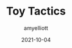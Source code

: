 ﻿---
layout: game
title:  "Toy Tactics"
type: "Game Development Blog"
color: "background-color: seagreen"
summary: "Toy Tactics is a tactics game where you play against artificial intelligent soliders trying to defeat your army! This was designed around the theme 'Unstable' <small>(Ludum Dare 49)</small>"
author: amyelliott
date: '2021-10-04'
category: ['game-development', 'game-jam', 'unity']
thumbnail: https://am3pap005files.storage.live.com/y4m06IOAj9MZhVusdWlDKjUID7tcvQ40c2zgNqwAN9g1XFCBF7Ww6LJyGMP0Ju462tfKdgcix_OSzMhxgg3WL4ZS7M0CNVZi4zbRjg0PK0kdN8-g2Z5AhUVyu21o3817FNbZna65Gqiyic4WO0D99MU5-CJp60QVHbJNTmqLgw6931G4Oyy4qS6R5ihdd4bKhvM?width=1920&height=1634&cropmode=none
keywords: tactics, puzzles, gamejam, artificialintelligence
permalink: /blog/toy-tactics/
usemathjax: true
genre: ['Tactics', 'Artifical Intelligence', 'Puzzles', 'Worms']
hasRepository: true
repo: "AmyE123/Toy-Tactics"
ghReadme: "https://github-readme-stats.vercel.app/api/pin/?username=AmyE123&repo=Toy-Tactics&show_owner=true&theme=darcula"
browser_playable: true
hidden: true
heading: "Don't let your army get defeated!"
icon: https://am3pap005files.storage.live.com/y4m06IOAj9MZhVusdWlDKjUID7tcvQ40c2zgNqwAN9g1XFCBF7Ww6LJyGMP0Ju462tfKdgcix_OSzMhxgg3WL4ZS7M0CNVZi4zbRjg0PK0kdN8-g2Z5AhUVyu21o3817FNbZna65Gqiyic4WO0D99MU5-CJp60QVHbJNTmqLgw6931G4Oyy4qS6R5ihdd4bKhvM?width=1920&height=1634&cropmode=none
showreel: /assets/vid/toytactics-showreel.mp4
itch: https://horsehead.itch.io/toy-tactics
isgameembed: true
gameembed: https://itch.io/embed-upload/4641599
status: "Refactoring"
projecttype: "Game Jam"
duration: "72 Hours"
tools: ['Unity']
roles: ['Programming', 'Level-Design', 'AI']
credits: ['Amy Elliott', 'Joe Shanahan']
screenshots: ['https://am3pap005files.storage.live.com/y4mtpSq84XLXpghqNG62WdntMXzDcKNLp6YXeqOuTOLWoapQFADQ_dpPYSQi1kIIy9fqp2SuINky1WZSVyq2CRszh2AWxQTKd9RH53CIsFmqKNq_REHUIn4H3ycezMNbw66i7Lu71fRvtWyYSNOEo8pOirc2sF0coAV2zP2DTmoGKoHhDxUG3h0VC3eY4bu5RKf?width=800&height=500&cropmode=none', 'https://am3pap005files.storage.live.com/y4mIFgtXoA_Kq-knrCh5-84p7US1DGP4AM06q5WGMNXAzmjPKaBGSuN3rZCwd2MV9Cac-LENy3gjVki61tpzVwzEoolh_OMnG0cnQiatcLQxXFr7bwOYfc0sIiOq6-aqqENlsmwi5VLWPGObJ__at-wpR321FS5CTkLBaJOsedwtIp94I0TBOqMPAy9965fVJvu?width=800&height=500&cropmode=none', 'https://am3pap005files.storage.live.com/y4mP2JwicPr8anoi2ZvnQX3iW3F2zUVoUkIqTVdkzlNv_Ei8VaXQ48Q2La9m2bbmx4OOiMw1tKxmqmA485vxNQ8ch96ngihAynuqU5lzM0DeieBZtWymG4nYAiO8MaPtthICKk0q95scTbg136tmauEGoZJkC4jTWEFLq2V35s_h6OQUvIN5GbzG7G3AdvF9ALR?width=800&height=500&cropmode=none']
---
